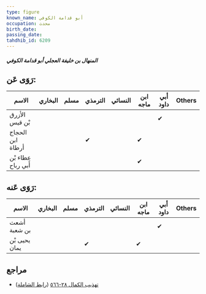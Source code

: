 ```yaml
---
type: figure
known_name: أبو قدامة الكوفي
occupation: محدث
birth_date:
passing_date:
tahdhib_id: 6209
---
```

##### المنهال بن خليفة العجلي أبو قدامة الكوفي

## رَوَى عَن:
| الاسم              | البخاري | مسلم | الترمذي | النسائي | ابن ماجه | أبي داود | Others |
| ------------------ | ------- | ---- | ------- | ------- | -------- | -------- | ------ |
| الأزرق بْن قيس     |         |      |         |         |          | ✔        |        |
| الحجاج ابن أرطاة   |         |      | ✔       |         | ✔        |          |        |
| عطاء بْن أَبي رباح |         |      |         |         | ✔        |          |        |
## رَوَى عَنه:
| الاسم         | البخاري | مسلم | الترمذي | النسائي | ابن ماجه | أبي داود | Others |
| ------------- | ------- | ---- | ------- | ------- | -------- | -------- | ------ |
| أشعث بن شعبة  |         |      |         |         |          | ✔        |        |
| يحيى بْن يمان |         |      | ✔       |         | ✔        |          |        |
## مراجع
- [تهذيب الكمال ٢٨-٥٦٦](obsidian://open?vault=Tahdhib-al-Kamal&file=Figures/٦٢٠٩-المنهال%20بن%20خليفة%20العجلي%20أبو%20قدامة%20الكوفي) ([رابط الشاملة](https://shamela.ws/book/3722/15541))